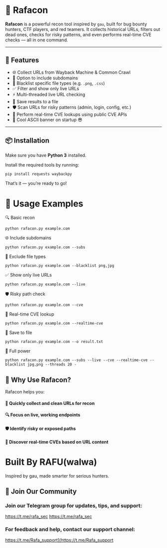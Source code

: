 # 🔎 Rafacon

**Rafacon** is a powerful recon tool inspired by `gau`, built for bug bounty hunters, CTF players, and red teamers. It collects historical URLs, filters out dead ones, checks for risky patterns, and even performs real-time CVE checks — all in one command.

---

## 🚀 Features

- 🌐 Collect URLs from Wayback Machine & Common Crawl  
- 🔁 Option to include subdomains  
- 🧹 Blacklist specific file types (e.g. `.png`, `.css`)  
- ✅ Filter and show only live URLs  
- ⚡ Multi-threaded live URL checking  
- 💾 Save results to a file  
- 🛡 Scan URLs for risky patterns (admin, login, config, etc.)  
- 📡 Perform real-time CVE lookups using public CVE APIs  
- 🎨 Cool ASCII banner on startup 😎  

---

## 📦 Installation

Make sure you have **Python 3** installed.

Install the required tools by running:

```bash
pip install requests waybackpy
```
That’s it — you’re ready to go!


# 🧠 Usage Examples

🔍 Basic recon
```
python rafacon.py example.com
```

🌐 Include subdomains
```
python rafacon.py example.com --subs
```
🚫 Exclude file types
```
python rafacon.py example.com --blacklist png,jpg
```
✅ Show only live URLs
```
python rafacon.py example.com --live
```
🛡 Risky path check
```
python rafacon.py example.com --cve
```
📡 Real-time CVE lookup
```
python rafacon.py example.com --realtime-cve
```
💾 Save to file
```
python rafacon.py example.com --o result.txt
```
🎯 Full power
```
python rafacon.py example.com --subs --live --cve --realtime-cve --blacklist jpg,png --threads 20 -
```

## 🔐 Why Use Rafacon?
Rafacon helps you:

#### 🚀 Quickly collect and clean URLs for recon

#### 🔍 Focus on live, working endpoints

#### 🛡 Identify risky or exposed paths

#### 📡 Discover real-time CVEs based on URL content

# Built By RAFU(walwa)
Inspired by gau, made smarter for serious hunters.



## 📢 Join Our Community

### Join our Telegram group for updates, tips, and support:  
https://t.me/rafa_sec https://t.me/rafa_sec

### For feedback and help, contact our support channel:  
https://t.me/Rafa_support](https://t.me/Rafa_support

